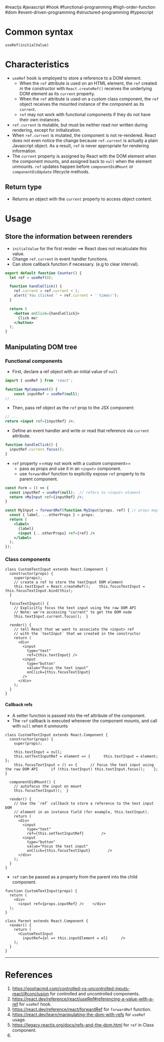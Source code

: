 #reactjs  #javascript  #hook #functional-programming #high-order-function #dom #event-driven-programming 
#structured-programming #typescript 

# Common syntax
```JSX title='useRef syntax'
useRef(initialValue)
```
# Characteristics
- `useRef` hook is employed to store a reference to a DOM element.
	- When the `ref` attribute is used on an HTML element, the `ref` created in the constructor with `React.createRef()` receives the underlying DOM element as its `current` property.
	- When the `ref` attribute is used on a custom class component, the `ref` object receives the mounted instance of the component as its `current`.
	- `ref` may not work with functional components if they do not have their own instances.
- `ref.current` is mutable, but must be neither read nor written during rendering, except for initialization.
- When `ref.current` is mutated, the component is not re-rendered. React does not even notice the change because `ref.current` is actually a plain Javascript object. As a result, `ref` is never appropriate for rendering information.
- The `current` property is assigned by React with the DOM element when the component mounts, and assigned back to `null` when the element unmounts. `ref` updates happen before `componentDidMount` or `componentDidUpdate` lifecycle methods.
## Return type
- Returns an object with the `current` property to access object content.
# Usage
## Store the information between rerenders
- `initialValue` for the first  render $\implies$ React does not recalculate this value.
- Change `ref.current` in event handler functions.
- Can store callback function if necessary. (e.g to clear interval).
```jsx
export default function Counter() {
  let ref = useRef(0);

  function handleClick() {
    ref.current = ref.current + 1;
    alert('You clicked ' + ref.current + ' times!');
  }

  return (
    <button onClick={handleClick}>
      Click me!
    </button>
  );
}
```
## Manipulating DOM tree
### Functional components
- First, declare a ref object with an initial value of `null`
```jsx
import { useRef } from 'react';  

function MyComponent() {  
	const inputRef = useRef(null);  
// ...
```
- Then,  pass ref object as the `ref` prop to the JSX component:

```jsx
// ...  
return <input ref={inputRef} />;
```
- Define an event handler and write or read that reference via `current` attribute.
```jsx
function handleClick() {  
  inputRef.current.focus();  
}  
```

- `ref` property ==may not work with a custom component== 
	- pass as props and use it in an `<input>` component.
	- use `forwardRef` function to explicitly expose `ref` property to its parent component.
```jsx
const Form = () => {
  const inputRef = useRef(null);  // refers to <input> element
  return <MyInput ref={inputRef} />; 
}
```

```jsx
const MyInput = forwardRef(function MyInput(props, ref) { // props may be destructured as {p1, p2, ..., pN}
  const { label, ...otherProps } = props;
  return (
    <label>
      {label}
      <input {...otherProps} ref={ref} />
    </label>
  );
});
```
### Class components
```Jsx title='ref in class components'
class CustomTextInput extends React.Component {
  constructor(props) {
    super(props);
    // create a ref to store the textInput DOM element
    this.textInput = React.createRef();    this.focusTextInput = this.focusTextInput.bind(this);
  }

  focusTextInput() {
    // Explicitly focus the text input using the raw DOM API
    // Note: we're accessing "current" to get the DOM node
    this.textInput.current.focus();  }

  render() {
    // tell React that we want to associate the <input> ref
    // with the `textInput` that we created in the constructor
    return (
      <div>
        <input
          type="text"
          ref={this.textInput} />        
        <input
          type="button"
          value="Focus the text input"
          onClick={this.focusTextInput}
        />
      </div>
    );
  }
}
```

#### Callback refs
- A setter function is passed into the ref attribute of the component.
- The `ref` callback is executed whenever the component mounts, and call with `null` when it unmounts
```Jsx title='Callback reference example'
class CustomTextInput extends React.Component {
  constructor(props) {
    super(props);

    this.textInput = null;
    this.setTextInputRef = element => {      this.textInput = element;    };
    this.focusTextInput = () => {      // Focus the text input using the raw DOM API      if (this.textInput) this.textInput.focus();    };  }

  componentDidMount() {
    // autofocus the input on mount
    this.focusTextInput();  }

  render() {
    // Use the `ref` callback to store a reference to the text input DOM
    // element in an instance field (for example, this.textInput).
    return (
      <div>
        <input
          type="text"
          ref={this.setTextInputRef}        />
        <input
          type="button"
          value="Focus the text input"
          onClick={this.focusTextInput}        />
      </div>
    );
  }
}
```
- `ref` can be passed as a property from the parent into the child component.
```Jsx title='Pass ref from parent to child in React class'
function CustomTextInput(props) {
  return (
    <div>
      <input ref={props.inputRef} />    </div>
  );
}

class Parent extends React.Component {
  render() {
    return (
      <CustomTextInput
        inputRef={el => this.inputElement = el}      />
    );
  }
}
```

---

# References
1. https://goshacmd.com/controlled-vs-uncontrolled-inputs-react/#conclusion for controlled and uncontrolled components.
2. https://react.dev/reference/react/useRef#referencing-a-value-with-a-ref for `useRef` hook.
3. https://react.dev/reference/react/forwardRef for `forwardRef` function.
4. https://react.dev/learn/manipulating-the-dom-with-refs for `useRef` usage.
5. https://legacy.reactjs.org/docs/refs-and-the-dom.html for `ref` in Class component.
6. 